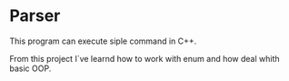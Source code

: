 # Parser

This program can execute siple command in C++.

From this project I`ve learnd how to work with enum and how deal whith basic OOP.
